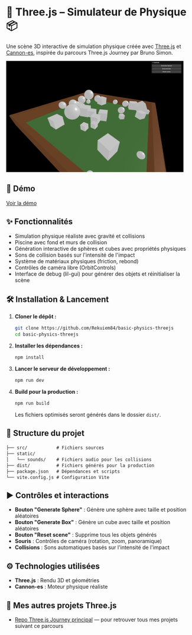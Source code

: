# 🎱 Three.js – Simulateur de Physique 📦

Une scène 3D interactive de simulation physique créée avec [Three.js](https://threejs.org/) et [Cannon-es](https://pmndrs.github.io/cannon-es/docs/modules.html), inspirée du parcours Three.js Journey par Bruno Simon.

<img src="./docs/scene.png" alt="Aperçu de la simulation physique" width="480"/>

## 🚀 Démo

[Voir la démo](https://rekuiem84.github.io/basic-physics-threejs/)

## ✨ Fonctionnalités

- Simulation physique réaliste avec gravité et collisions
- Piscine avec fond et murs de collision
- Génération interactive de sphères et cubes avec propriétés physiques
- Sons de collision basés sur l'intensité de l'impact
- Système de matériaux physiques (friction, rebond)
- Contrôles de caméra libre (OrbitControls)
- Interface de debug (lil-gui) pour générer des objets et réinitialiser la scène

## 🛠️ Installation & Lancement

1. **Cloner le dépôt :**

   ```bash
   git clone https://github.com/Rekuiem84/basic-physics-threejs
   cd basic-physics-threejs
   ```

2. **Installer les dépendances :**

   ```bash
   npm install
   ```

3. **Lancer le serveur de développement :**

   ```bash
   npm run dev
   ```

4. **Build pour la production :**

   ```bash
   npm run build
   ```

   Les fichiers optimisés seront générés dans le dossier `dist/`.

## 📁 Structure du projet

```
├── src/           # Fichiers sources
├── static/
│   └── sounds/    # Fichiers audio pour les collisions
├── dist/          # Fichiers générés pour la production
├── package.json   # Dépendances et scripts
└── vite.config.js # Configuration Vite
```

## ▶️ Contrôles et interactions

- **Bouton "Generate Sphere"** : Génère une sphère avec taille et position aléatoires
- **Bouton "Generate Box"** : Génère un cube avec taille et position aléatoires
- **Bouton "Reset scene"** : Supprime tous les objets générés
- **Souris** : Contrôles de caméra (rotation, zoom, panoramique)
- **Collisions** : Sons automatiques basés sur l'intensité de l'impact

## ⚙️ Technologies utilisées

- **Three.js** : Rendu 3D et géométries
- **Cannon-es** : Moteur physique réaliste

## 🔗 Mes autres projets Three.js

- [Repo Three.js Journey principal](https://github.com/Rekuiem84/threejs-journey) — pour retrouver tous mes projets suivant ce parcours

